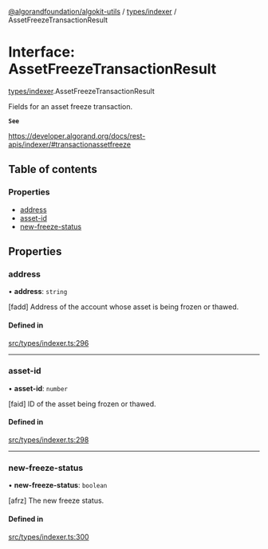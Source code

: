 [@algorandfoundation/algokit-utils](../README.md) / [types/indexer](../modules/types_indexer.md) / AssetFreezeTransactionResult

# Interface: AssetFreezeTransactionResult

[types/indexer](../modules/types_indexer.md).AssetFreezeTransactionResult

Fields for an asset freeze transaction.

**`See`**

https://developer.algorand.org/docs/rest-apis/indexer/#transactionassetfreeze

## Table of contents

### Properties

- [address](types_indexer.AssetFreezeTransactionResult.md#address)
- [asset-id](types_indexer.AssetFreezeTransactionResult.md#asset-id)
- [new-freeze-status](types_indexer.AssetFreezeTransactionResult.md#new-freeze-status)

## Properties

### address

• **address**: `string`

[fadd] Address of the account whose asset is being frozen or thawed.

#### Defined in

[src/types/indexer.ts:296](https://github.com/algorandfoundation/algokit-utils-ts/blob/main/src/types/indexer.ts#L296)

___

### asset-id

• **asset-id**: `number`

[faid] ID of the asset being frozen or thawed.

#### Defined in

[src/types/indexer.ts:298](https://github.com/algorandfoundation/algokit-utils-ts/blob/main/src/types/indexer.ts#L298)

___

### new-freeze-status

• **new-freeze-status**: `boolean`

[afrz] The new freeze status.

#### Defined in

[src/types/indexer.ts:300](https://github.com/algorandfoundation/algokit-utils-ts/blob/main/src/types/indexer.ts#L300)
